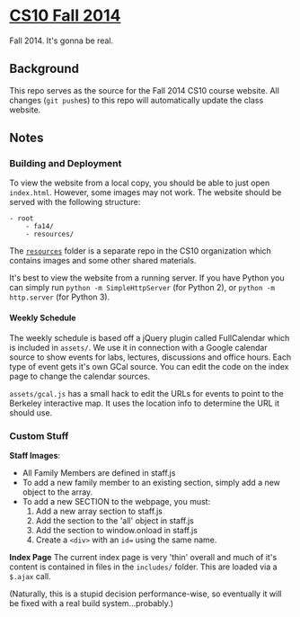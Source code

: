 # [CS10 Fall 2014][site]

Fall 2014. It's gonna be real.

[site]: http://cs10.berkeley.edu/fa14

## Background
This repo serves as the source for the Fall 2014 CS10 course website. All changes (`git push`es) to this repo will automatically update the class website.

## Notes
### Building and Deployment
To view the website from a local copy, you should be able to just open `index.html`. However, some images may not work.
The website should be served with the following structure:
```
- root
    - fa14/
    - resources/
```
The [`resources`](cs10/resources) folder is a separate repo in the CS10 organization which contains images and some other shared materials.

It's best to view the website from a running server. If you have Python you can simply run `python -m SimpleHttpServer` (for Python 2), or `python -m http.server` (for Python 3).


#### Weekly Schedule
The weekly schedule is based off a jQuery plugin called FullCalendar which is included in `assets/`. We use it in connection with a Google calendar source to show events for labs, lectures, discussions and office hours. Each type of event gets it's own GCal source.  You can edit the code on the index page to change the calendar sources.

`assets/gcal.js` has a small hack to edit the URLs for events to point to the Berkeley interactive map. It uses the location info to determine the URL it should use.
### Custom Stuff
**Staff Images**:

* All Family Members are defined in staff.js
* To add a new family member to an existing section, simply add a new object to the array.
* To add a new SECTION to the webpage, you must:
    1. Add a new array section to staff.js
    2. Add the section to the 'all' object in staff.js
    3. Add the section to window.onload in staff.js
    4. Create a `<div>` with an `id=` using the same name. 

**Index Page**
The current index page is very 'thin' overall and much of it's content is contained in files in the `includes/` folder. This are loaded via a `$.ajax` call. 

(Naturally, this is a stupid decision performance-wise, so eventually it will be fixed with a real build system...probably.)